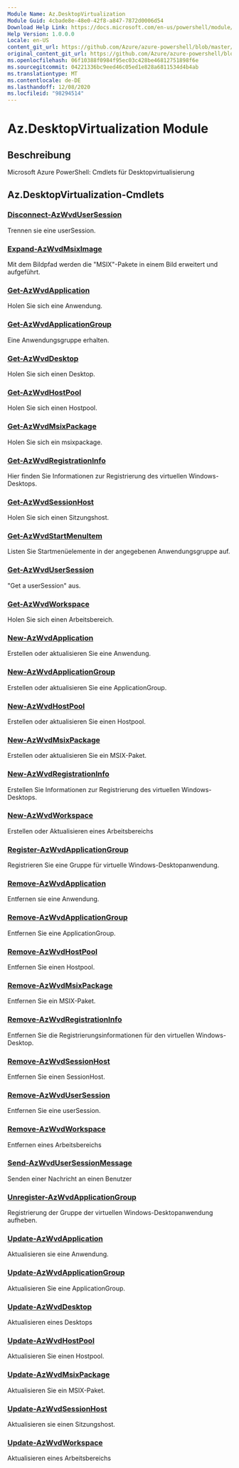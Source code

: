 ```yaml
---
Module Name: Az.DesktopVirtualization
Module Guid: 4cbade8e-48e0-42f8-a847-7872d0006d54
Download Help Link: https://docs.microsoft.com/en-us/powershell/module/az.desktopvirtualization
Help Version: 1.0.0.0
Locale: en-US
content_git_url: https://github.com/Azure/azure-powershell/blob/master/src/DesktopVirtualization/help/Az.DesktopVirtualization.md
original_content_git_url: https://github.com/Azure/azure-powershell/blob/master/src/DesktopVirtualization/help/Az.DesktopVirtualization.md
ms.openlocfilehash: 06f10388f0984f95ec03c428be46812751898f6e
ms.sourcegitcommit: 04221336bc9eed46c05ed1e828a6811534d4b4ab
ms.translationtype: MT
ms.contentlocale: de-DE
ms.lasthandoff: 12/08/2020
ms.locfileid: "98294514"
---
```

# Az.DesktopVirtualization Module
## Beschreibung
Microsoft Azure PowerShell: Cmdlets für Desktopvirtualisierung

## Az.DesktopVirtualization-Cmdlets
### [Disconnect-AzWvdUserSession](Disconnect-AzWvdUserSession.md)
Trennen sie eine userSession.

### [Expand-AzWvdMsixImage](Expand-AzWvdMsixImage.md)
Mit dem Bildpfad werden die "MSIX"-Pakete in einem Bild erweitert und aufgeführt.

### [Get-AzWvdApplication](Get-AzWvdApplication.md)
Holen Sie sich eine Anwendung.

### [Get-AzWvdApplicationGroup](Get-AzWvdApplicationGroup.md)
Eine Anwendungsgruppe erhalten.

### [Get-AzWvdDesktop](Get-AzWvdDesktop.md)
Holen Sie sich einen Desktop.

### [Get-AzWvdHostPool](Get-AzWvdHostPool.md)
Holen Sie sich einen Hostpool.

### [Get-AzWvdMsixPackage](Get-AzWvdMsixPackage.md)
Holen Sie sich ein msixpackage.

### [Get-AzWvdRegistrationInfo](Get-AzWvdRegistrationInfo.md)
Hier finden Sie Informationen zur Registrierung des virtuellen Windows-Desktops.

### [Get-AzWvdSessionHost](Get-AzWvdSessionHost.md)
Holen Sie sich einen Sitzungshost.

### [Get-AzWvdStartMenuItem](Get-AzWvdStartMenuItem.md)
Listen Sie Startmenüelemente in der angegebenen Anwendungsgruppe auf.

### [Get-AzWvdUserSession](Get-AzWvdUserSession.md)
"Get a userSession" aus.

### [Get-AzWvdWorkspace](Get-AzWvdWorkspace.md)
Holen Sie sich einen Arbeitsbereich.

### [New-AzWvdApplication](New-AzWvdApplication.md)
Erstellen oder aktualisieren Sie eine Anwendung.

### [New-AzWvdApplicationGroup](New-AzWvdApplicationGroup.md)
Erstellen oder aktualisieren Sie eine ApplicationGroup.

### [New-AzWvdHostPool](New-AzWvdHostPool.md)
Erstellen oder aktualisieren Sie einen Hostpool.

### [New-AzWvdMsixPackage](New-AzWvdMsixPackage.md)
Erstellen oder aktualisieren Sie ein MSIX-Paket.

### [New-AzWvdRegistrationInfo](New-AzWvdRegistrationInfo.md)
Erstellen Sie Informationen zur Registrierung des virtuellen Windows-Desktops.

### [New-AzWvdWorkspace](New-AzWvdWorkspace.md)
Erstellen oder Aktualisieren eines Arbeitsbereichs

### [Register-AzWvdApplicationGroup](Register-AzWvdApplicationGroup.md)
Registrieren Sie eine Gruppe für virtuelle Windows-Desktopanwendung.

### [Remove-AzWvdApplication](Remove-AzWvdApplication.md)
Entfernen sie eine Anwendung.

### [Remove-AzWvdApplicationGroup](Remove-AzWvdApplicationGroup.md)
Entfernen Sie eine ApplicationGroup.

### [Remove-AzWvdHostPool](Remove-AzWvdHostPool.md)
Entfernen Sie einen Hostpool.

### [Remove-AzWvdMsixPackage](Remove-AzWvdMsixPackage.md)
Entfernen Sie ein MSIX-Paket.

### [Remove-AzWvdRegistrationInfo](Remove-AzWvdRegistrationInfo.md)
Entfernen Sie die Registrierungsinformationen für den virtuellen Windows-Desktop.

### [Remove-AzWvdSessionHost](Remove-AzWvdSessionHost.md)
Entfernen Sie einen SessionHost.

### [Remove-AzWvdUserSession](Remove-AzWvdUserSession.md)
Entfernen Sie eine userSession.

### [Remove-AzWvdWorkspace](Remove-AzWvdWorkspace.md)
Entfernen eines Arbeitsbereichs

### [Send-AzWvdUserSessionMessage](Send-AzWvdUserSessionMessage.md)
Senden einer Nachricht an einen Benutzer

### [Unregister-AzWvdApplicationGroup](Unregister-AzWvdApplicationGroup.md)
Registrierung der Gruppe der virtuellen Windows-Desktopanwendung aufheben.

### [Update-AzWvdApplication](Update-AzWvdApplication.md)
Aktualisieren sie eine Anwendung.

### [Update-AzWvdApplicationGroup](Update-AzWvdApplicationGroup.md)
Aktualisieren Sie eine ApplicationGroup.

### [Update-AzWvdDesktop](Update-AzWvdDesktop.md)
Aktualisieren eines Desktops

### [Update-AzWvdHostPool](Update-AzWvdHostPool.md)
Aktualisieren Sie einen Hostpool.

### [Update-AzWvdMsixPackage](Update-AzWvdMsixPackage.md)
Aktualisieren Sie ein MSIX-Paket.

### [Update-AzWvdSessionHost](Update-AzWvdSessionHost.md)
Aktualisieren sie einen Sitzungshost.

### [Update-AzWvdWorkspace](Update-AzWvdWorkspace.md)
Aktualisieren eines Arbeitsbereichs

